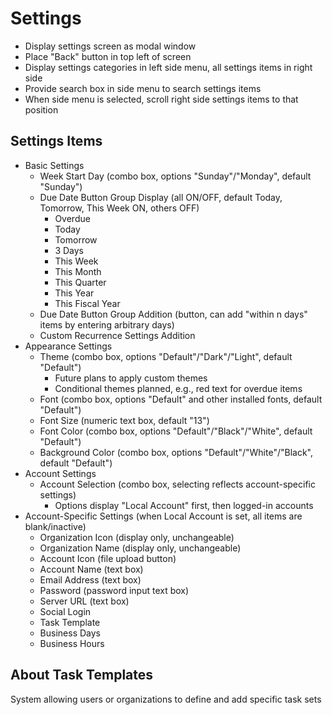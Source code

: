 # Settings

- Display settings screen as modal window
- Place "Back" button in top left of screen
- Display settings categories in left side menu, all settings items in right side
- Provide search box in side menu to search settings items
- When side menu is selected, scroll right side settings items to that position

## Settings Items

- Basic Settings
  - Week Start Day (combo box, options "Sunday"/"Monday", default "Sunday")
  - Due Date Button Group Display (all ON/OFF, default Today, Tomorrow, This Week ON, others OFF)
    - Overdue
    - Today
    - Tomorrow
    - 3 Days
    - This Week
    - This Month
    - This Quarter
    - This Year
    - This Fiscal Year
  - Due Date Button Group Addition (button, can add "within n days" items by entering arbitrary days)
  - Custom Recurrence Settings Addition
- Appearance Settings
  - Theme (combo box, options "Default"/"Dark"/"Light", default "Default")
    - Future plans to apply custom themes
    - Conditional themes planned, e.g., red text for overdue items
  - Font (combo box, options "Default" and other installed fonts, default "Default")
  - Font Size (numeric text box, default "13")
  - Font Color (combo box, options "Default"/"Black"/"White", default "Default")
  - Background Color (combo box, options "Default"/"White"/"Black", default "Default")
- Account Settings
  - Account Selection (combo box, selecting reflects account-specific settings)
    - Options display "Local Account" first, then logged-in accounts
- Account-Specific Settings (when Local Account is set, all items are blank/inactive)
  - Organization Icon (display only, unchangeable)
  - Organization Name (display only, unchangeable)
  - Account Icon (file upload button)
  - Account Name (text box)
  - Email Address (text box)
  - Password (password input text box)
  - Server URL (text box)
  - Social Login
  - Task Template
  - Business Days
  - Business Hours

## About Task Templates

System allowing users or organizations to define and add specific task sets

